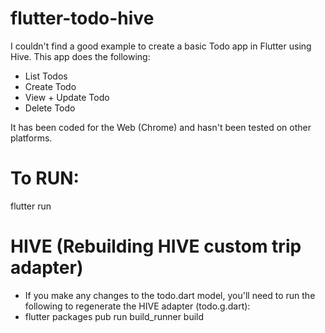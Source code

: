 # flutter-todo-hive
I couldn't find a good example to create a basic Todo app in Flutter using Hive.
This app does the following:
- List Todos
- Create Todo
- View + Update Todo
- Delete Todo

It has been coded for the Web (Chrome) and hasn't been tested on other platforms.

# To RUN:
flutter run

# HIVE (Rebuilding HIVE custom trip adapter)
- If you make any changes to the todo.dart model, you'll need to run the following to regenerate the HIVE adapter (todo.g.dart):
- flutter packages pub run build_runner build
